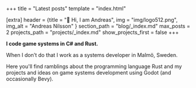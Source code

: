 +++
title = "Latest posts"
template = "index.html"

[extra]
header = {title = "🦀 Hi, I am Andreas", img = "img/logo512.png", img_alt = "Andreas Nilsson" }
section_path = "blog/_index.md"
max_posts = 2
projects_path = "projects/_index.md"
show_projects_first = false
+++

**I code game systems in C# and Rust.**

When I don’t do that I work as a systems developer in Malmö, Sweden.

Here you'll find ramblings about the programming language Rust and my projects and ideas on game systems development using Godot (and occasionally Bevy).